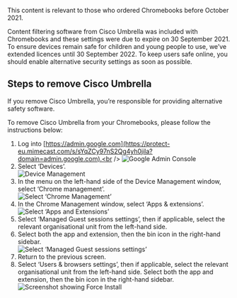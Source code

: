 <div class="govuk-inset-text">
  <p>This content is relevant to those who ordered Chromebooks before October 2021.</p>
</div>

Content filtering software from Cisco Umbrella was included with Chromebooks and these settings were due to expire on 30 September 2021. To ensure devices remain safe for children and young people to use, we’ve extended licences until 30 September 2022. To keep users safe online, you should enable alternative security settings as soon as possible.

## Steps to remove Cisco Umbrella

If you remove Cisco Umbrella, you’re responsible for providing alternative safety software.

To remove Cisco Umbrella from your Chromebooks, please follow the instructions below:

1. Log into [https://admin.google.com](https://protect-eu.mimecast.com/s/sYqZCy97nS2Qg4yh0jila?domain=admin.google.com).<br />
   ![Google Admin Console](/devices/userlogins1.png)
1. Select ‘Devices’.<br />
   ![Device Management](/devices/userlogins2.png)
1. In the menu on the <span class="app-no-wrap">left-hand</span> side of the Device Management window, select ‘Chrome management’.<br />
   ![Select ‘Chrome Management’](/devices/userlogins3.png)
1. In the Chrome Management window, select ‘Apps & extensions’.<br />
   ![Select ‘Apps and Extensions’](/devices/userlogins4.png)
1. Select ‘Managed Guest sessions settings’, then if applicable, select the relevant organisational unit from the <span class="app-no-wrap">left-hand</span> side.<br />
1. Select both the app and extension, then the bin icon in the <span class="app-no-wrap">right-hand</span> sidebar.<br />
   ![Select ‘Managed Guest sessions settings’](/devices/userlogins6.png)
1. Return to the previous screen.<br />
1. Select ‘Users & browsers settings’, then if applicable, select the relevant organisational unit from the <span class="app-no-wrap">left-hand</span> side. Select both the app and extension, then the bin icon in the <span class="app-no-wrap">right-hand</span> sidebar.<br />
   ![Screenshot showing Force Install](/devices/userlogins8.png)
